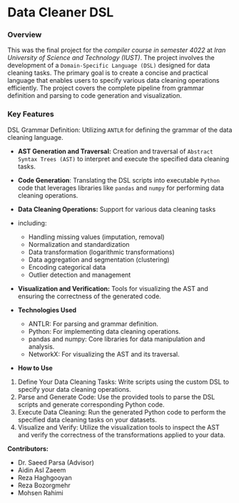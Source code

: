 # Data Cleaner DSL

### Overview
This was the final project for the *compiler course in semester 4022* at *Iran University of Science and Technology (IUST)*. The project involves the development of a `Domain-Specific Language (DSL)` designed for data cleaning tasks. The primary goal is to create a concise and practical language that enables users to specify various data cleaning operations efficiently. The project covers the complete pipeline from grammar definition and parsing to code generation and visualization.

### Key Features
DSL Grammar Definition: Utilizing `ANTLR` for defining the grammar of the data cleaning language.
- **AST Generation and Traversal:** Creation and traversal of `Abstract Syntax Trees (AST)` to interpret and execute the specified data cleaning tasks.
- **Code Generation**: Translating the DSL scripts into executable `Python` code that leverages libraries like `pandas` and `numpy` for performing data cleaning operations.
- **Data Cleaning Operations:** Support for various data cleaning tasks
- including:
    - Handling missing values (imputation, removal)
    - Normalization and standardization
    - Data transformation (logarithmic transformations)
    - Data aggregation and segmentation (clustering)
    - Encoding categorical data
    - Outlier detection and management

- **Visualization and Verification:** Tools for visualizing the AST and ensuring the correctness of the generated code.
- **Technologies Used**
    - ANTLR: For parsing and grammar definition.
    - Python: For implementing data cleaning operations.
    - pandas and numpy: Core libraries for data manipulation and analysis.
    - NetworkX: For visualizing the AST and its traversal.
- **How to Use**
1. Define Your Data Cleaning Tasks: Write scripts using the custom DSL to specify your data cleaning operations.
2. Parse and Generate Code: Use the provided tools to parse the DSL scripts and generate corresponding Python code.
3. Execute Data Cleaning: Run the generated Python code to perform the specified data cleaning tasks on your datasets.
4. Visualize and Verify: Utilize the visualization tools to inspect the AST and verify the correctness of the transformations applied to your data.

**Contributors:**
+ Dr. Saeed Parsa (Advisor)
+ Aidin Asl Zaeem 
+ Reza Haghgooyan
+ Reza Bozorgmehr
+ Mohsen Rahimi

 
